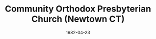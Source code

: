 ---
date: &id001 1982-04-23
end_date: null
location:
  address: null
  city: Newtown
  state: CT
minister:
- end: 1985-01-01
  name: James Campbell
  start: 1982-01-01
  type: Pastor
- end: 1996-01-01
  name: William Kessler
  start: 1986-01-01
  type: Pastor
- end: 2000-01-01
  name: William Kessler
  start: 1997-01-01
  type: Pastor
- end: 2002-01-01
  name: Richard Mozer
  start: 2001-01-01
  type: Pastor
- end: 2012-01-01
  name: Robert Tarullo
  start: 2004-01-01
  type: Pastor
ministers:
- James Campbell
- William Kessler
- William Kessler
- Richard Mozer
- Robert Tarullo
name: Community Orthodox Presbyterian Church
names:
- end: 2014-04-19
  name: Community Orthodox Presbyterian Church
  start: 1982-04-23
origination_date: *id001
raw_data: 'CT Newtown


  Community Orthodox Presbyterian Church  (April 23, 1982-April 19, 2014)

  Pastors: James Campbell, 1982-85

  William Kessler, 1986-96, 1997-2000

  Richard Mozer, 2001-2

  Robert Tarullo, 2004-12

  '
received_from: null
states:
- CT
status:
  active: false
  end_date: 2014-04-19
  reason: null
  received_from: null
  withdrawal_to: null
title: Community Orthodox Presbyterian Church (Newtown CT)
year_established:
- 1982

---